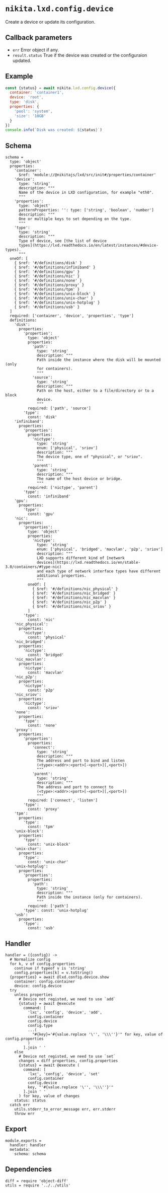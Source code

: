 
# `nikita.lxd.config.device`

Create a device or update its configuration.

## Callback parameters

* `err`
  Error object if any.
* `result.status`
  True if the device was created or the configuraion updated.

## Example

```js
const {status} = await nikita.lxd.config.device({
  container: 'container1',
  device: 'root',
  type: 'disk',
  properties: {
    'pool': 'system',
    'size': '10GB'
  }
})
console.info(`Disk was created: ${status}`)
```

## Schema

    schema =
      type: 'object'
      properties:
        'container':
          $ref: 'module://@nikitajs/lxd/src/init#/properties/container'
        'device':
          type: 'string'
          description: """
          Name of the device in LXD configuration, for example "eth0".
          """
        'properties':
          type: 'object'
          patternProperties: '': type: ['string', 'boolean', 'number']
          description: """
          One or multiple keys to set depending on the type.
          """
        'type':
          type: 'string'
          description: """
          Type of device, see [the list of device
          types](https://lxd.readthedocs.io/en/latest/instances/#device-types).
          """
      oneOf: [
        { $ref: '#/definitions/disk' }
        { $ref: '#/definitions/infiniband' }
        { $ref: '#/definitions/gpu' }
        { $ref: '#/definitions/nic' }
        { $ref: '#/definitions/none' }
        { $ref: '#/definitions/proxy' }
        { $ref: '#/definitions/tpm' }
        { $ref: '#/definitions/unix-block' }
        { $ref: '#/definitions/unix-char' }
        { $ref: '#/definitions/unix-hotplug' }
        { $ref: '#/definitions/usb' }
      ]
      required: ['container', 'device', 'properties', 'type']
      definitions:
        'disk':
          properties:
            'properties':
              type: 'object'
              properties:
                'path':
                  type: 'string'
                  description: """
                  Path inside the instance where the disk will be mounted (only
                  for containers).
                  """
                'source':
                  type: 'string'
                  description: """
                  Path on the host, either to a file/directory or to a block
                  device.
                  """
              required: ['path', 'source']
            'type':
              const: 'disk'
        'infiniband':
          properties:
            'properties':
              properties:
                'nictype':
                  type: 'string'
                  enum: ['physical', 'sriov']
                  description: """
                  The device type, one of "physical", or "sriov".
                  """
                'parent':
                  type: 'string'
                  description: """
                  The name of the host device or bridge.
                  """
              required: ['nictype', 'parent']
            'type':
              const: 'infiniband'
        'gpu':
          properties:
            'type':
              const: 'gpu'
        'nic':
          properties:
            'properties':
              type: 'object'
              properties:
                'nictype':
                  type: 'string'
                  enum: ['physical', 'bridged', 'macvlan', 'p2p', 'sriov']
                  description: """
                  LXD supports different kind of [network
                  devices](https://lxd.readthedocs.io/en/stable-3.0/containers/#type-nic)
                  and each type of network interface types have different
                  additional properties.
                  """
              oneOf: [
                { $ref: '#/definitions/nic_physical' }
                { $ref: '#/definitions/nic_bridged' }
                { $ref: '#/definitions/nic_macvlan' }
                { $ref: '#/definitions/nic_p2p' }
                { $ref: '#/definitions/nic_sriov' }
              ]
            'type':
              const: 'nic'
        'nic_physical':
          properties:
            'nictype':
              const: 'physical'
        'nic_bridged':
          properties:
            'nictype':
              const: 'bridged'
        'nic_macvlan':
          properties:
            'nictype':
              const: 'macvlan'
        'nic_p2p':
          properties:
            'nictype':
              const: 'p2p'
        'nic_sriov':
          properties:
            'nictype':
              const: 'sriov'
        'none':
          properties:
            'type':
              const: 'none'
        'proxy':
          properties:
            'properties':
              properties:
                'connect':
                  type: 'string'
                  description: """
                  The address and port to bind and listen
                  (<type>:<addr>:<port>[-<port>][,<port>])
                  """
                'parent':
                  type: 'string'
                  description: """
                  The address and port to connect to
                  (<type>:<addr>:<port>[-<port>][,<port>])
                  """
              required: ['connect', 'listen']
            'type':
              const: 'proxy'
        'tpm':
          properties:
            'type':
              const: 'tpm'
        'unix-block':
          properties:
            'type':
              const: 'unix-block'
        'unix-char':
          properties:
            'type':
              const: 'unix-char'
        'unix-hotplug':
          properties:
            'properties':
              properties:
                'path':
                  type: 'string'
                  description: """
                  Path inside the instance (only for containers).
                  """
              required: ['path']
            'type': const: 'unix-hotplug'
        'usb':
          properties:
            'type':
              const: 'usb'

## Handler

    handler = ({config}) ->
      # Normalize config
      for k, v of config.properties
        continue if typeof v is 'string'
        config.properties[k] = v.toString()
      {properties} = await @lxd.config.device.show
        container: config.container
        device: config.device
      try
        unless properties
          # Device not registed, we need to use `add`
          {status} = await @execute
            command: [
              'lxc', 'config', 'device', 'add',
              config.container
              config.device
              config.type
              ...(
                "#{key}='#{value.replace '\'', '\\\''}'" for key, value of config.properties
              )
            ].join ' '
        else
          # Device not registed, we need to use `set`
          changes = diff properties, config.properties
          {status} = await @execute (
            command: [
              'lxc', 'config', 'device', 'set'
              config.container
              config.device
              key, "'#{value.replace '\'', '\\\''}'"
            ].join ' '
          ) for key, value of changes
        status: status
      catch err
        utils.stderr_to_error_message err, err.stderr
        throw err

## Export

    module.exports =
      handler: handler
      metadata:
        schema: schema

## Dependencies

    diff = require 'object-diff'
    utils = require '../../utils'
